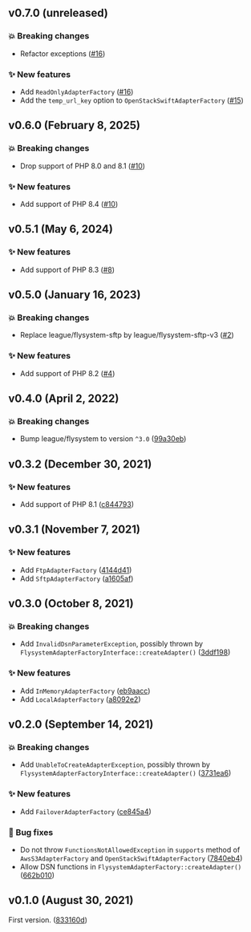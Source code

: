 ## v0.7.0 (unreleased)

### 💥 Breaking changes

* Refactor exceptions ([#16](https://github.com/webalternatif/flysystem-dsn/pull/16))

### ✨ New features

* Add `ReadOnlyAdapterFactory` ([#16](https://github.com/webalternatif/flysystem-dsn/pull/16))
* Add the `temp_url_key` option to `OpenStackSwiftAdapterFactory` ([#15](https://github.com/webalternatif/flysystem-dsn/pull/15))

## v0.6.0 (February 8, 2025)

### 💥 Breaking changes

* Drop support of PHP 8.0 and 8.1 ([#10](https://github.com/webalternatif/flysystem-dsn/pull/10))

### ✨ New features

* Add support of PHP 8.4 ([#10](https://github.com/webalternatif/flysystem-dsn/pull/10))

## v0.5.1 (May 6, 2024)

### ✨ New features

* Add support of PHP 8.3 ([#8](https://github.com/webalternatif/flysystem-dsn/pull/8))

## v0.5.0 (January 16, 2023)

### 💥 Breaking changes

* Replace league/flysystem-sftp by league/flysystem-sftp-v3 ([#2](https://github.com/webalternatif/flysystem-dsn/pull/2))

### ✨ New features

* Add support of PHP 8.2 ([#4](https://github.com/webalternatif/flysystem-dsn/pull/4))

## v0.4.0 (April 2, 2022)

### 💥 Breaking changes

* Bump league/flysystem to version `^3.0` ([99a30eb](https://github.com/webalternatif/flysystem-dsn/commit/99a30ebea11f9780ff2238fee8782703d1311d4d))

## v0.3.2 (December 30, 2021)

### ✨ New features

* Add support of PHP 8.1 ([c844793](https://github.com/webalternatif/flysystem-dsn/commit/c84479340ca13477c0eab064c33bae01b666ad34))

## v0.3.1 (November 7, 2021)

### ✨ New features

* Add `FtpAdapterFactory` ([4144d41](https://github.com/webalternatif/flysystem-dsn/commit/4144d4121428810b86c55db8d192b01b6b934374))
* Add `SftpAdapterFactory` ([a1605af](https://github.com/webalternatif/flysystem-dsn/commit/a1605af0668737bfa23a16f276409bd525bc5fdc))

## v0.3.0 (October 8, 2021)

### 💥 Breaking changes

* Add `InvalidDsnParameterException`, possibly thrown by `FlysystemAdapterFactoryInterface::createAdapter()` ([3ddf198](https://github.com/webalternatif/flysystem-dsn/commit/3ddf19826f08ec568d1e0cdb0b2ef0d0b952357a))

### ✨ New features

* Add `InMemoryAdapterFactory` ([eb9aacc](https://github.com/webalternatif/flysystem-dsn/commit/eb9aacca37282c4928e471c078df48d39f61275c))
* Add `LocalAdapterFactory` ([a8092e2](https://github.com/webalternatif/flysystem-dsn/commit/a8092e23200f0fb31d74b787eaecb108bbc16454))

## v0.2.0 (September 14, 2021)

### 💥 Breaking changes

* Add `UnableToCreateAdapterException`, possibly thrown by `FlysystemAdapterFactoryInterface::createAdapter()` ([3731ea6](https://github.com/webalternatif/flysystem-dsn/commit/3731ea622a5e45169c2ff02c9f5a19e20f5c5126))

### ✨ New features

* Add `FailoverAdapterFactory` ([ce845a4](https://github.com/webalternatif/flysystem-dsn/commit/ce845a4ebb8e7ec58740cf37a0a5a14ffd349401))

### 🐛 Bug fixes

* Do not throw `FunctionsNotAllowedException` in `supports` method of `AwsS3AdapterFactory` and `OpenStackSwiftAdapterFactory` ([7840eb4](https://github.com/webalternatif/flysystem-dsn/commit/7840eb4263dc73016bc2155d48e4cb77d487cfae))
* Allow DSN functions in `FlysystemAdapterFactory::createAdapter()` ([662b010](https://github.com/webalternatif/flysystem-dsn/commit/662b010677af5949860d159c74c146ce41d79ea6))

## v0.1.0 (August 30, 2021)

First version. ([833160d](https://github.com/webalternatif/flysystem-dsn/commit/833160dc94e29eccd6139894c7f6652cf2a8693c))
